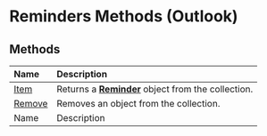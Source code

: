 
# Reminders Methods (Outlook)

## Methods



|**Name**|**Description**|
|:-----|:-----|
| [Item](c1e07807-fc53-8532-e28f-31ab89083ce4.md)|Returns a  **[Reminder](b7364e48-51bc-b360-2154-e85e7779ece4.md)** object from the collection.|
| [Remove](c7a25177-8869-39c2-4109-5c2e2a4bd193.md)|Removes an object from the collection.|
|Name|Description|
